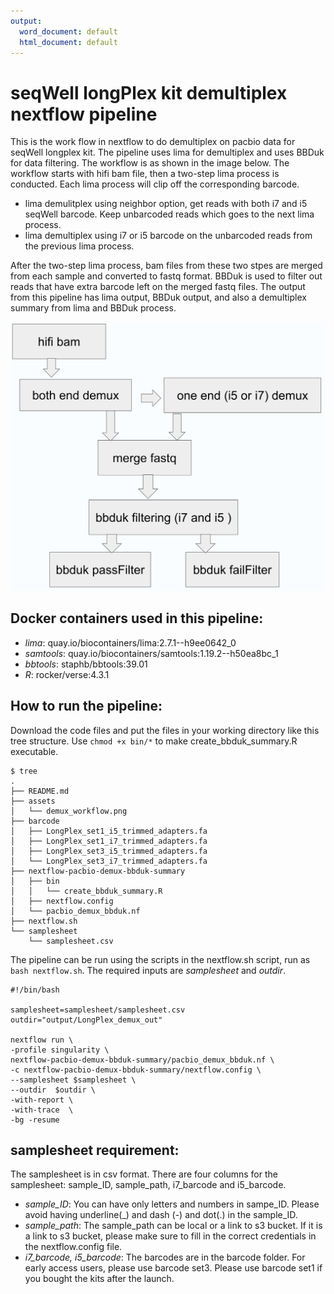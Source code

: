 ```yaml
---
output:
  word_document: default
  html_document: default
---
```


# seqWell longPlex kit demultiplex nextflow pipeline

This is the work flow in nextflow to do demultiplex on pacbio data for seqWell longplex kit. The pipeline uses lima for demultiplex and uses BBDuk for data filtering.  The workflow is as shown in the image below. The workflow starts with hifi bam file, then a two-step lima process is conducted. Each lima process will clip off the corresponding barcode.

 - lima demulitplex using neighbor option, get reads with both i7 and i5 seqWell barcode. Keep unbarcoded reads which goes to the next lima process.
 - lima demultiplex using i7 or i5 barcode on the unbarcoded reads from the previous lima process. 

After the two-step lima process, bam files from these two stpes are merged from each sample and converted to fastq format. BBDuk is used to filter out reads that have extra barcode left on the merged fastq files.
The output from this pipeline has lima output, BBDuk output, and also a demultiplex summary from lima and BBDuk process.

![Fig1. demultiplex workflow](./assets/demux_workflow.png)



## Docker containers used in this pipeline:
 - *lima*: quay.io/biocontainers/lima:2.7.1--h9ee0642_0
 - *samtools*: quay.io/biocontainers/samtools:1.19.2--h50ea8bc_1
 - *bbtools*: staphb/bbtools:39.01
 - *R*: rocker/verse:4.3.1



## How to run the pipeline:
Download the code files and put the files in your working directory like this tree structure. Use `chmod +x bin/*` to make create_bbduk_summary.R executable.

```
$ tree
.
├── README.md
├── assets
│   └── demux_workflow.png
├── barcode
│   ├── LongPlex_set1_i5_trimmed_adapters.fa
│   ├── LongPlex_set1_i7_trimmed_adapters.fa
│   ├── LongPlex_set3_i5_trimmed_adapters.fa
│   └── LongPlex_set3_i7_trimmed_adapters.fa
├── nextflow-pacbio-demux-bbduk-summary
│   ├── bin
│   │   └── create_bbduk_summary.R
│   ├── nextflow.config
│   └── pacbio_demux_bbduk.nf
├── nextflow.sh
└── samplesheet
    └── samplesheet.csv
```
The pipeline can be run using the scripts in the nextflow.sh script, run as `bash nextflow.sh`.
The required inputs are *samplesheet* and *outdir*.

```
#!/bin/bash

samplesheet=samplesheet/samplesheet.csv
outdir="output/LongPlex_demux_out"

nextflow run \
-profile singularity \
nextflow-pacbio-demux-bbduk-summary/pacbio_demux_bbduk.nf \
-c nextflow-pacbio-demux-bbduk-summary/nextflow.config \
--samplesheet $samplesheet \
--outdir  $outdir \
-with-report \
-with-trace  \
-bg -resume

```


## samplesheet requirement: 
The samplesheet is in csv format. There are four columns for the samplesheet: sample_ID, sample_path, i7_barcode and i5_barcode.

 - *sample_ID*: You can have only letters and numbers in sampe_ID. Please avoid having underline(_) and dash (-) and dot(.) in the sample_ID.
 - *sample_path*: The sample_path can be local or a link to s3 bucket. If it is a link to s3 bucket, please make sure to fill in the correct credentials in the nextflow.config file.
 - *i7_barcode, i5_barcode*: The barcodes are in the barcode folder. For early access users, please use barcode set3. Please use barcode set1 if you bought the kits after the launch.
